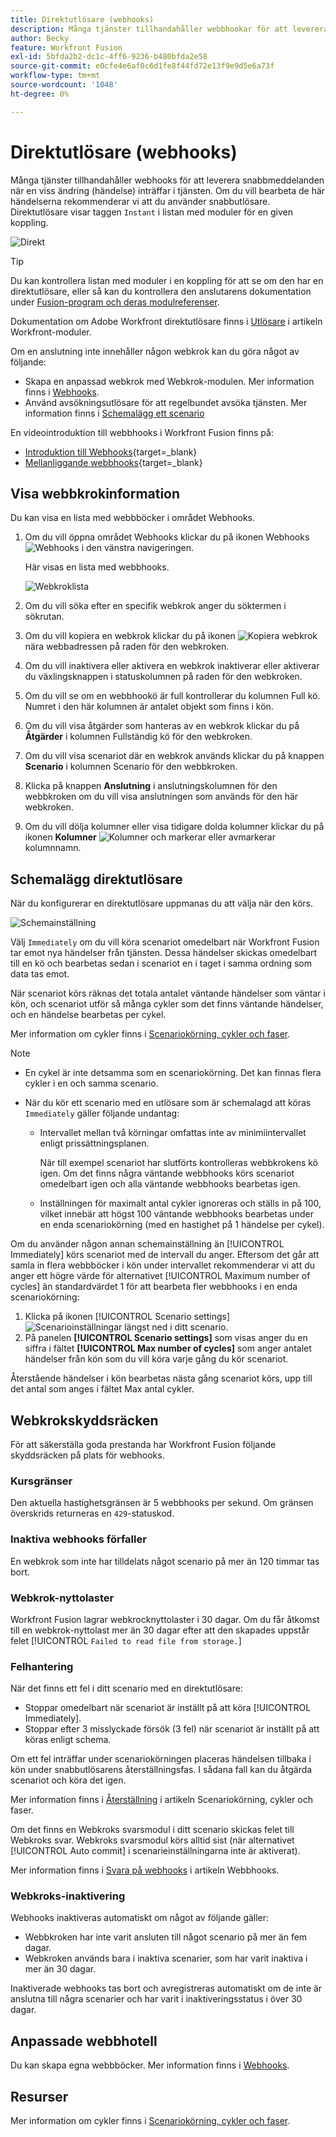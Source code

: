 ```yaml
---
title: Direktutlösare (webhooks)
description: Många tjänster tillhandahåller webbhookar för att leverera snabbmeddelanden när en viss förändring inträffar i tjänsten. Om du vill bearbeta dessa meddelanden rekommenderar vi att du använder snabbutlösare. I den här artikeln beskrivs användningen och funktionaliteten hos direktutlösare i Adobe Workfront Fusion.
author: Becky
feature: Workfront Fusion
exl-id: 5bfda2b2-dc1c-4ff6-9236-b480bfda2e58
source-git-commit: e0cfe4e6af0c6d1fe8f44fd72e13f9e9d5e6a73f
workflow-type: tm+mt
source-wordcount: '1048'
ht-degree: 0%

---
```


# Direktutlösare (webhooks)

Många tjänster tillhandahåller webhooks för att leverera snabbmeddelanden när en viss ändring (händelse) inträffar i tjänsten. Om du vill bearbeta de här händelserna rekommenderar vi att du använder snabbutlösare. Direktutlösare visar taggen `Instant` i listan med moduler för en given koppling.

![Direkt](assets/instant.png)

>[!TIP]
>
>Du kan kontrollera listan med moduler i en koppling för att se om den har en direktutlösare, eller så kan du kontrollera den anslutarens dokumentation under [Fusion-program och deras modulreferenser](/help/workfront-fusion/references/apps-and-modules/apps-and-modules-toc.md).
>
>Dokumentation om Adobe Workfront direktutlösare finns i [Utlösare](/help/workfront-fusion/references/apps-and-modules/adobe-connectors/workfront-modules.md#triggers) i artikeln Workfront-moduler.

Om en anslutning inte innehåller någon webkrok kan du göra något av följande:

* Skapa en anpassad webkrok med Webkrok-modulen.
Mer information finns i [Webhooks](/help/workfront-fusion/references/apps-and-modules/universal-connectors/webhooks-updated.md).
* Använd avsökningsutlösare för att regelbundet avsöka tjänsten.
Mer information finns i [Schemalägg ett scenario](/help/workfront-fusion/create-scenarios/config-scenarios-settings/schedule-a-scenario.md)

En videointroduktion till webbhooks i Workfront Fusion finns på:

* [Introduktion till Webhooks](https://video.tv.adobe.com/v/3427025/){target=_blank}
* [Mellanliggande webbhooks](https://video.tv.adobe.com/v/3427030/){target=_blank}

## Visa webbkrokinformation

Du kan visa en lista med webbböcker i området Webhooks.

1. Om du vill öppna området Webhooks klickar du på ikonen Webhooks ![Webhooks](assets/webhooks-icon.png) i den vänstra navigeringen.

   Här visas en lista med webbhooks.

   ![Webkroklista](assets/list-of-webhooks.png)

1. Om du vill söka efter en specifik webkrok anger du söktermen i sökrutan.
1. Om du vill kopiera en webkrok klickar du på ikonen ![Kopiera webkrok](assets/copy-webhook-icon.png) nära webbadressen på raden för den webkroken.
1. Om du vill inaktivera eller aktivera en webkrok inaktiverar eller aktiverar du växlingsknappen i statuskolumnen på raden för den webkroken.
1. Om du vill se om en webbhookö är full kontrollerar du kolumnen Full kö. Numret i den här kolumnen är antalet objekt som finns i kön.
1. Om du vill visa åtgärder som hanteras av en webkrok klickar du på **Åtgärder** i kolumnen Fullständig kö för den webkroken.
1. Om du vill visa scenariot där en webkrok används klickar du på knappen **Scenario** i kolumnen Scenario för den webbkroken.
1. Klicka på knappen **Anslutning** i anslutningskolumnen för den webbkroken om du vill visa anslutningen som används för den här webkroken.
1. Om du vill dölja kolumner eller visa tidigare dolda kolumner klickar du på ikonen **Kolumner** ![Kolumner](assets/glist-column.png) och markerar eller avmarkerar kolumnnamn.

## Schemalägg direktutlösare

När du konfigurerar en direktutlösare uppmanas du att välja när den körs.

![Schemainställning](assets/schedule-setting.png)

Välj `Immediately` om du vill köra scenariot omedelbart när Workfront Fusion tar emot nya händelser från tjänsten. Dessa händelser skickas omedelbart till en kö och bearbetas sedan i scenariot en i taget i samma ordning som data tas emot.

När scenariot körs räknas det totala antalet väntande händelser som väntar i kön, och scenariot utför så många cykler som det finns väntande händelser, och en händelse bearbetas per cykel.

Mer information om cykler finns i [Scenariokörning, cykler och faser](/help/workfront-fusion/references/scenarios/scenario-execution-cycles-phases.md).

>[!NOTE]
>
>* En cykel är inte detsamma som en scenariokörning. Det kan finnas flera cykler i en och samma scenario.
>* När du kör ett scenario med en utlösare som är schemalagd att köras `Immediately` gäller följande undantag:
>
>     * Intervallet mellan två körningar omfattas inte av minimiintervallet enligt prissättningsplanen.
>
>       När till exempel scenariot har slutförts kontrolleras webbkrokens kö igen. Om det finns några väntande webbhooks körs scenariot omedelbart igen och alla väntande webbhooks bearbetas igen.
>   
>     * Inställningen för maximalt antal cykler ignoreras och ställs in på 100, vilket innebär att högst 100 väntande webbhooks bearbetas under en enda scenariokörning (med en hastighet på 1 händelse per cykel).
>


Om du använder någon annan schemainställning än [!UICONTROL Immediately] körs scenariot med de intervall du anger. Eftersom det går att samla in flera webbböcker i kön under intervallet rekommenderar vi att du anger ett högre värde för alternativet [!UICONTROL Maximum number of cycles] än standardvärdet 1 för att bearbeta fler webbhooks i en enda scenariokörning:

1. Klicka på ikonen [!UICONTROL Scenario settings] ![Scenarioinställningar](assets/scenario-settings-icon.png) längst ned i ditt scenario.
1. På panelen **[!UICONTROL Scenario settings]** som visas anger du en siffra i fältet **[!UICONTROL Max number of cycles]** som anger antalet händelser från kön som du vill köra varje gång du kör scenariot.

Återstående händelser i kön bearbetas nästa gång scenariot körs, upp till det antal som anges i fältet Max antal cykler.

## Webkrokskyddsräcken

För att säkerställa goda prestanda har Workfront Fusion följande skyddsräcken på plats för webhooks.

### Kursgränser

Den aktuella hastighetsgränsen är 5 webbhooks per sekund. Om gränsen överskrids returneras en `429`-statuskod.

### Inaktiva webhooks förfaller

En webkrok som inte har tilldelats något scenario på mer än 120 timmar tas bort.

### Webkrok-nyttolaster

Workfront Fusion lagrar webkrocknyttolaster i 30 dagar. Om du får åtkomst till en webkrok-nyttolast mer än 30 dagar efter att den skapades uppstår felet [!UICONTROL `Failed to read file from storage.`]

### Felhantering

När det finns ett fel i ditt scenario med en direktutlösare:

* Stoppar omedelbart när scenariot är inställt på att köra [!UICONTROL Immediately].
* Stoppar efter 3 misslyckade försök (3 fel) när scenariot är inställt på att köras enligt schema.

Om ett fel inträffar under scenariokörningen placeras händelsen tillbaka i kön under snabbutlösarens återställningsfas. I sådana fall kan du åtgärda scenariot och köra det igen.

Mer information finns i [Återställning](/help/workfront-fusion/references/scenarios/scenario-execution-cycles-phases.md#rollback) i artikeln Scenariokörning, cykler och faser.

Om det finns en Webkroks svarsmodul i ditt scenario skickas felet till Webkroks svar. Webkroks svarsmodul körs alltid sist (när alternativet [!UICONTROL Auto commit] i scenarieinställningarna inte är aktiverat).

Mer information finns i [Svara på webhooks](/help/workfront-fusion/references/apps-and-modules/universal-connectors/webhooks-updated.md#responding-to-webhooks) i artikeln Webbhooks.

### Webkroks-inaktivering

Webhooks inaktiveras automatiskt om något av följande gäller:

* Webbkroken har inte varit ansluten till något scenario på mer än fem dagar.
* Webkroken används bara i inaktiva scenarier, som har varit inaktiva i mer än 30 dagar.

Inaktiverade webhooks tas bort och avregistreras automatiskt om de inte är anslutna till några scenarier och har varit i inaktiveringsstatus i över 30 dagar.

## Anpassade webbhotell

Du kan skapa egna webbböcker. Mer information finns i [Webhooks](/help/workfront-fusion/references/apps-and-modules/universal-connectors/webhooks-updated.md).

## Resurser

Mer information om cykler finns i [Scenariokörning, cykler och faser](/help/workfront-fusion/references/scenarios/scenario-execution-cycles-phases.md).
